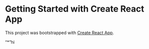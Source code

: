 # Getting Started with Create React App

This project was bootstrapped with [Create React App](https://github.com/facebook/create-react-app).

“\*”hi
